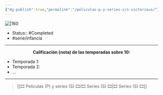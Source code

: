 ```yaml
---
{"dg-publish":true,"permalink":"/peliculas-p-y-series-s/s-victorious/"}
---
```



![|160](https://m.media-amazon.com/images/M/MV5BZWM2Zjg4MTgtNjA3My00OWIyLTg2ODgtNDM4ZTdjYjQ2YjU2XkEyXkFqcGdeQXVyODUwNjEzMzg@._V1_SX300.jpg)

- Status:: #Completed 
- #serie/infancia 

---

**<center>Calificación (nota) de las temporadas sobre 10:</center>**

- Temporada 1: 
- Temporada 2: 
- ...

---

> [[🎞️ Películas (P) y series (S) 🎞️/🎞️ Series (S) 🎞️\|🎞️ Series (S) 🎞️]]